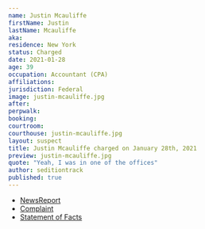 ```yaml
---
name: Justin Mcauliffe
firstName: Justin
lastName: Mcauliffe
aka:
residence: New York
status: Charged
date: 2021-01-28
age: 39
occupation: Accountant (CPA)
affiliations:
jurisdiction: Federal
image: justin-mcauliffe.jpg
after:
perpwalk:
booking:
courtroom:
courthouse: justin-mcauliffe.jpg
layout: suspect
title: Justin Mcauliffe charged on January 28th, 2021
preview: justin-mcauliffe.jpg
quote: "Yeah, I was in one of the offices"
author: seditiontrack
published: true
---
```


- [NewsReport](https://nypost.com/2021/01/28/cpa-justin-mcauliffe-busted-for-role-in-deadly-capitol-riot/)
- [Complaint](https://www.justice.gov/opa/page/file/1361466/download)
- [Statement of Facts](https://www.justice.gov/opa/page/file/1361466/download)
